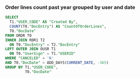 ### Order lines count past year grouped by user and date

```sql
SELECT
  T1."USER_CODE" AS "Created By",
  COUNT(T0."DocEntry") AS "CountOfOrderLines",
  T0."DocDate"
FROM ORDR T0
INNER JOIN RDR1 T2
  ON T0."DocEntry" = T2."DocEntry"
LEFT OUTER JOIN OUSR T1
  ON T0."UserSign" = T1."USERID"
WHERE "CANCELED" = 'N'
AND T0."DocDate" > ADD_DAYS(CURRENT_DATE, -365)
GROUP BY T1."USER_CODE",
         T0."DocDate"
```
